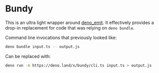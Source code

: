 # Bundy

This is an ultra light wrapper around [deno_emit](https://github.com/denoland/deno_emit).
It effectively provides a drop-in replacement for code that was relying on `deno bundle`.

Command line invocations that previously looked like:

```sh
deno bundle input.ts -- output.js
```

Can be replaced with:

```sh
deno run -A https://deno.land/x/bundy/cli.ts input.ts > output.js
```
